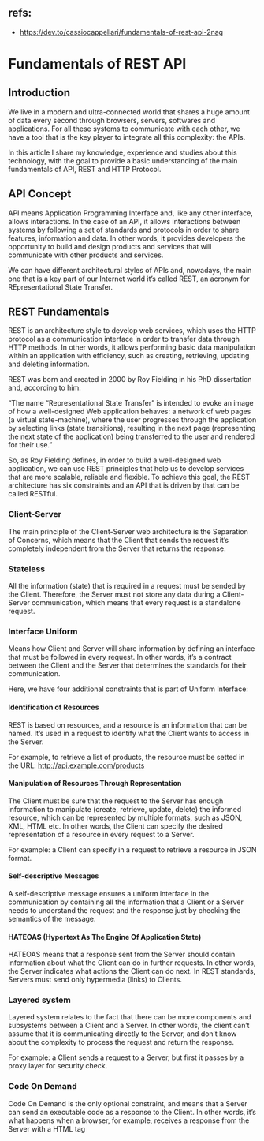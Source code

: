 ## refs:

- https://dev.to/cassiocappellari/fundamentals-of-rest-api-2nag

# Fundamentals of REST API

## Introduction

We live in a modern and ultra-connected world that shares a huge amount of data every second through browsers, servers, softwares and applications. For all these systems to communicate with each other, we have a tool that is the key player to integrate all this complexity: the APIs.

In this article I share my knowledge, experience and studies about this technology, with the goal to provide a basic understanding of the main fundamentals of API, REST and HTTP Protocol.

## API Concept

API means Application Programming Interface and, like any other interface, allows interactions. In the case of an API, it allows interactions between systems by following a set of standards and protocols in order to share features, information and data. In other words, it provides developers the opportunity to build and design products and services that will communicate with other products and services.

We can have different architectural styles of APIs and, nowadays, the main one that is a key part of our Internet world it’s called REST, an acronym for REpresentational State Transfer.



## REST Fundamentals

REST is an architecture style to develop web services, which uses the HTTP protocol as a communication interface in order to transfer data through HTTP methods. In other words, it allows performing basic data manipulation within an application with efficiency, such as creating, retrieving, updating and deleting information.

REST was born and created in 2000 by Roy Fielding in his PhD dissertation and, according to him:

“The name “Representational State Transfer” is intended to evoke an image of how a well-designed Web application behaves: a network of web pages (a virtual state-machine), where the user progresses through the application by selecting links (state transitions), resulting in the next page (representing the next state of the application) being transferred to the user and rendered for their use.”

So, as Roy Fielding defines, in order to build a well-designed web application, we can use REST principles that help us to develop services that are more scalable, reliable and flexible. To achieve this goal, the REST architecture has six constraints and an API that is driven by that can be called RESTful.

### Client-Server
The main principle of the Client-Server web architecture is the Separation of Concerns, which means that the Client that sends the request it’s completely independent from the Server that returns the response.

### Stateless
All the information (state) that is required in a request must be sended by the Client. Therefore, the Server must not store any data during a Client-Server communication, which means that every request is a standalone request.

### Interface Uniform
Means how Client and Server will share information by defining an interface that must be followed in every request. In other words, it’s a contract between the Client and the Server that determines the standards for their communication.

Here, we have four additional constraints that is part of Uniform Interface:

#### Identification of Resources
REST is based on resources, and a resource is an information that can be named. It’s used in a request to identify what the Client wants to access in the Server.

For example, to retrieve a list of products, the resource must be setted in the URL: http://api.example.com/products

#### Manipulation of Resources Through Representation
The Client must be sure that the request to the Server has enough information to manipulate (create, retrieve, update, delete) the informed resource, which can be represented by multiple formats, such as JSON, XML, HTML etc. In other words, the Client can specify the desired representation of a resource in every request to a Server.

For example: a Client can specify in a request to retrieve a resource in JSON format.

#### Self-descriptive Messages
A self-descriptive message ensures a uniform interface in the communication by containing all the information that a Client or a Server needs to understand the request and the response just by checking the semantics of the message.

#### HATEOAS (Hypertext As The Engine Of Application State)
HATEOAS means that a response sent from the Server should contain information about what the Client can do in further requests. In other words, the Server indicates what actions the Client can do next. In REST standards, Servers must send only hypermedia (links) to Clients.

### Layered system
Layered system relates to the fact that there can be more components and subsystems between a Client and a Server. In other words, the client can’t assume that it is communicating directly to the Server, and don’t know about the complexity to process the request and return the response.

For example: a Client sends a request to a Server, but first it passes by a proxy layer for security check.

### Code On Demand
Code On Demand is the only optional constraint, and means that a Server can send an executable code as a response to the Client. In other words, it’s what happens when a browser, for example, receives a response from the Server with a HTML tag <script> so, when the HTML document is loaded, the script can be executed.

## Request Anatomy
Basically, a Client request has 4 main elements that compose all the information that is needed to interact with the Server.

### URL
URL means Uniform Resource Locator, which is the address to not just identify a resource, but also to specify how to access it. In an API, the URL can be named as Base URL, which means that is the base address that will be used in every request.

For example: http://api.example.com

### URI
URI means Uniform Resource Identifier, which is used in the URL to specify which resource the Client would like to access in a request.

For example: http://api.example.com/products

URL: http://api.example.com/
URI: /products

Therefore, every URL is an URI, but not all URIs are URLs.

### Parameters
Parameters are information that can be sended in a request by the Client in order to influence the response by the Server. REST has 4 types of parameters, and its use will depend on the type of action that the request demands.


### Body Params
The Body, like the name says, it’s the body of the request which contains all the data that the Server needs to successfully process the request. Therefore, it’s only used in requests that must send information, such as create or update.

Example of a request body in JSON format:

```json
{
    “name”: “Laptop”,
    “price”: 1000
    “available”: true
}
```

### Route Params
Route params are parameters inserted in the URL with the information to identify a specific resource in order to take an action, such as: retrieve, edit, update or delete.

For example: http://api.example.com/products/1

In this given example, the route param with value 1 identifies the resource that will be manipulated in the request.


### Query Params
Query params are also parameters inserted in the URL, but with the main difference that it’s use cases are related to filter and search information about a resource, or even paginate and ordinate the results.

For example:

http://api.example.com/products?name=laptop&available=true

In this given example, the Client communicates to the Server that the request is to retrieve products with name equals laptop, and available equals true.

### Headers
Headers allows sending extra information in a request, such as authentication tokens and content types.

For example:

```
Authorization: Bearer token
Accept: application/json
```

In this given example, the Client is sending extra data informing not just it's credentials to access a resource, but also a desired response format.


## HTTP PROTOCOL
Alright, now that we have a basic understanding of REST fundamentals and it’s constraints, let’s talk about the communication standard that rules the Internet world by defining the interaction patterns between Clients and Servers: the HTTP Protocol (HyperText Transfer Protocol).

The HTTP Protocol determines not just the methods that are allowed in a REST API, which means the action types that the Client can demand in a request, but also the status codes that the Server returns as a response in order to have a good communication flow.

### HTTP Methods
There are 5 main methods that a Client can use in a request in order to manipulate an API resource, which are related with the 5 basic data manipulation types in a database, such: Create, Retrieve, Update and Delete.

4.1.1 GET
This method is used to retrieve data from a Server by indicating the resource in the URL. For example, to request a list of products of an API, the Client might send:

GET http://api.example.com/products

4.1.2 POST
This method is used to create a new resource in the Server by indicating it in the URL and sending the resource data in the request body.

For example:

POST http://api.example.com/products

Request body in JSON format:

```

```json
{
    “name”: “Laptop II”,
    “price”: 1000
    “available”: true
}
```

In this given example, a new product will be created in the database with this provided information.

4.1.3 PUT
This method is used to update a resource data in the Server by identifying it in the URL, and sending the information that will be updated in the request body.

PUT http://api.example.com/products/1

Request body in JSON format:

```json
{
    “name”: “Laptop”,
    “price”: 5000,
    “available”: false
}
```
In this given example, the product with ID 1 will be updated.

4.1.4 PATCH
This method is also used to update a resource data in the Server by identifying it in the URL, but with the main difference of updating just a specific information.

PATCH http://api.example.com/products/1

Request body in JSON format:

```json
{
    “available”: true
}
```

In this given example, just the available property of the product with ID 1 will be updated.

4.1.5 DELETE
This method is used to delete a resource in the Server by identifying it in the URL.

For example:

DELETE http://api.example.com/products/1

In this given example, the product with ID 1 will be deleted.

### HTTP Status Code
The HTTP Status Codes are codes returned by the Server in order to indicate the type of response in a Client’s request, facilitating the understanding just by its group and number.

The most commonly used groups and numbers of status code are:

4.2.1 Group 2
Status group that indicates a successful request.

4.2.2 Group 3
Status group that indicates redirect responses, which are used to inform the Client that the Server needed to perform a redirect to a new URL.

4.2.3 Group 4
Status group that indicates an error in the Client side, which means that the request was incorrectly builded.

4.2.4 Group 5
Status group that indicates an error in the Server side, which means that the request was sent correctly by the Client, but an error occurred while processing it.

## Conclusion
I hope that this article helped you to have a basic theoretical approach about REST fundamentals, which is an essential knowledge to every programmer that develops web services.

And, now that you have this core understanding, I invite you to read my other article that provides the basic concepts of an incredible technology for building REST APIs just by clicking on the link below.
